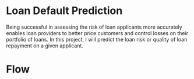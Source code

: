 # Loan Default Prediction

Being successful in assessing the risk of loan applicants more accurately enables loan providers to better price customers and control losses on their portfolio of loans. In this project, I will predict the loan risk or quality of loan repayment on a given applicant.

# Flow

